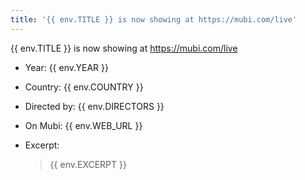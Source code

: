 ```yaml
---
title: '{{ env.TITLE }} is now showing at https://mubi.com/live'
---
```

{{ env.TITLE }} is now showing at https://mubi.com/live

- Year: {{ env.YEAR }}
- Country: {{ env.COUNTRY }}
- Directed by: {{ env.DIRECTORS }}
- On Mubi: {{ env.WEB_URL }}
- Excerpt:

  > {{ env.EXCERPT }}
